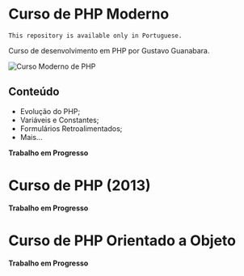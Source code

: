 # Curso de PHP Moderno

`This repository is available only in Portuguese.`

Curso de desenvolvimento em PHP por Gustavo Guanabara.

![Curso Moderno de PHP]()

## Conteúdo

- Evolução do PHP;
- Variáveis e Constantes;
- Formulários Retroalimentados;
- Mais...

**Trabalho em Progresso**

# Curso de PHP (2013)

**Trabalho em Progresso**

# Curso de PHP Orientado a Objeto

**Trabalho em Progresso**